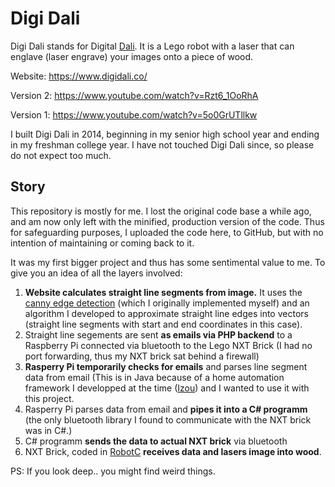 # Digi Dali

Digi Dali stands for Digital [Dali](https://en.wikipedia.org/wiki/Salvador_Dal%C3%AD). It is a Lego robot with a laser that can englave (laser engrave) your images onto a piece of wood. 

Website: https://www.digidali.co/

Version 2: https://www.youtube.com/watch?v=Rzt6_1OoRhA

Version 1: https://www.youtube.com/watch?v=5o0GrUTllkw

I built Digi Dali in 2014, beginning in my senior high school year and ending in my freshman college year. I have not touched Digi Dali since, so please do not expect too much.

## Story
This repository is mostly for me. I lost the original code base a while ago, and am now only left with the minified, production version of the code. Thus for safeguarding purposes, I uploaded the code here, to GitHub, but with no intention of maintaining or coming back to it.

It was my first bigger project and thus has some sentimental value to me. To give you an idea of all the layers involved:

1. **Website calculates straight line segments from image.** It uses the [canny edge detection](https://en.wikipedia.org/wiki/Canny_edge_detector) (which I originally implemented myself) and an algorithm I developed to approximate straight line edges into vectors (straight line segments with start and end coordinates in this case). 
2. Straight line segements are sent **as emails via PHP backend** to a Raspberry Pi connected via bluetooth to the Lego NXT Brick (I had no port forwarding, thus my NXT brick sat behind a firewall)
4. **Rasperry Pi temporarily checks for emails** and parses line segment data from email (This is in Java because of a home automation framework I developped at the time ([Izou](https://github.com/intellimate/Izou)) and I wanted to use it with this project.
5. Rasperry Pi parses data from email and **pipes it into a C# programm** (the only bluetooth library I found to communicate with the NXT brick was in C#.)
6. C# programm **sends the data to actual NXT brick** via bluetooth
7. NXT Brick, coded in [RobotC](http://www.robotc.net/) **receives data and lasers image into wood**.

PS: If you look deep.. you might find weird things. 
